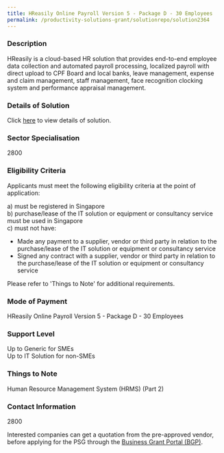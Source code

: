 ```yaml
---
title: HReasily Online Payroll Version 5 - Package D - 30 Employees
permalink: /productivity-solutions-grant/solutionrepo/solution2364
---
```


### Description

HReasily is a cloud-based HR solution that provides end-to-end employee data collection and automated payroll processing, localized payroll with direct upload to CPF Board and local banks, leave management, expense and claim management, staff management, face recognition clocking system and performance appraisal management.

### Details of Solution

Click <a href='361 Degree Consultancy Pte Ltd' target='_blank' rel='noopener'>here</a> to view details of solution.

### Sector Specialisation

 2800 

### Eligibility Criteria

Applicants must meet the following eligibility criteria at the point of application:

a) must be registered in Singapore <br>
b) purchase/lease of the IT solution or equipment or consultancy service must be used in Singapore <br>
c) must not have:
- Made any payment to a supplier, vendor or third party in relation to the purchase/lease of the IT solution or equipment or consultancy service
- Signed any contract with a supplier, vendor or third party in relation to the purchase/lease of the IT solution or equipment or consultancy service

Please refer to 'Things to Note' for additional requirements.

### Mode of Payment
HReasily Online Payroll Version 5 - Package D - 30 Employees

### Support Level
Up to Generic for SMEs <br>
Up to IT Solution for non-SMEs

### Things to Note
Human Resource Management System (HRMS) (Part 2)

### Contact Information
2800

Interested companies can get a quotation from the pre-approved vendor, before applying for the PSG through the <a target='_blank' rel='noopener' href='https://www.businessgrants.gov.sg/'>Business Grant Portal (BGP)</a>.
